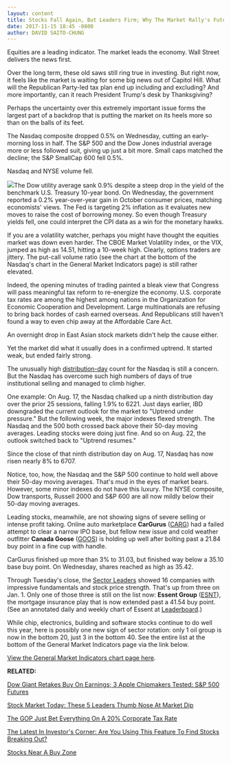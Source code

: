 ```yaml
---
layout: content
title: Stocks Fall Again, But Leaders Firm; Why The Market Rally's Future May Lie Here
date: 2017-11-15 18:45 -0800
author: DAVID SAITO-CHUNG
---
```






Equities are a leading indicator. The market leads the economy. Wall Street delivers the news first.


Over the long term, these old saws still ring true in investing. But right now, it feels like the market is waiting for some big news out of Capitol Hill. What will the Republican Party-led tax plan end up including and excluding? And more importantly, can it reach President Trump's desk by Thanksgiving?




Perhaps the uncertainty over this extremely important issue forms the largest part of a backdrop that is putting the market on its heels more so than on the balls of its feet.


The Nasdaq composite dropped 0.5% on Wednesday, cutting an early-morning loss in half. The S&P 500 and the Dow Jones industrial average more or less followed suit, giving up just a bit more. Small caps matched the decline; the S&P SmallCap 600 fell 0.5%.


Nasdaq and NYSE volume fell.


[![](https://www.investors.com/wp-content/uploads/2017/11/MP_7x2_111517-508x1024.png)](https://www.investors.com/wp-content/uploads/2017/11/MP_7x2_111517.png)The Dow utility average sank 0.9% despite a steep drop in the yield of the benchmark U.S. Treasury 10-year bond. On Wednesday, the government reported a 0.2% year-over-year gain in October consumer prices, matching economists' views. The Fed is targeting 2% inflation as it evaluates new moves to raise the cost of borrowing money. So even though Treasury yields fell, one could interpret the CPI data as a win for the monetary hawks.


If you are a volatility watcher, perhaps you might have thought the equities market was down even harder. The CBOE Market Volatility index, or the VIX, jumped as high as 14.51, hitting a 10-week high. Clearly, options traders are jittery. The put-call volume ratio (see the chart at the bottom of the Nasdaq's chart in the General Market Indicators page) is still rather elevated.


Indeed, the opening minutes of trading painted a bleak view that Congress will pass meaningful tax reform to re-energize the economy. U.S. corporate tax rates are among the highest among nations in the Organization for Economic Cooperation and Development. Large multinationals are refusing to bring back hordes of cash earned overseas. And Republicans still haven't found a way to even chip away at the Affordable Care Act.


An overnight drop in East Asian stock markets didn't help the cause either.


Yet the market did what it usually does in a confirmed uptrend. It started weak, but ended fairly strong.


The unusually high [distribution-day](http://www.investors.com/ibd-university/market-timing/market-tops/) count for the Nasdaq is still a concern. But the Nasdaq has overcome such high numbers of days of true institutional selling and managed to climb higher.


One example: On Aug. 17, the Nasdaq chalked up a ninth distribution day over the prior 25 sessions, falling 1.9% to 6221. Just days earlier, IBD downgraded the current outlook for the market to "Uptrend under pressure." But the following week, the major indexes flexed strength. The Nasdaq and the 500 both crossed back above their 50-day moving averages. Leading stocks were doing just fine. And so on Aug. 22, the outlook switched back to "Uptrend resumes."


Since the close of that ninth distribution day on Aug. 17, Nasdaq has now risen nearly 8% to 6707.


Notice, too, how, the Nasdaq and the S&P 500 continue to hold well above their 50-day moving averages. That's mud in the eyes of market bears. However, some minor indexes do not have this luxury. The NYSE composite, Dow transports, Russell 2000 and S&P 600 are all now mildly below their 50-day moving averages.


Leading stocks, meanwhile, are not showing signs of severe selling or intense profit taking. Online auto marketplace **CarGurus** ([CARG](https://research.investors.com/quote.aspx?symbol=CARG)) had a failed attempt to clear a narrow IPO base, but fellow new issue and cold weather outfitter **Canada Goose** ([GOOS](https://research.investors.com/quote.aspx?symbol=GOOS)) is holding up well after bolting past a 21.84 buy point in a fine cup with handle.



CarGurus finished up more than 3% to 31.03, but finished way below a 35.10 base buy point. On Wednesday, shares reached as high as 35.42.


Through Tuesday's close, the [Sector Leaders](http://research.investors.com/stock-lists/sector-leaders) showed 16 companies with impressive fundamentals and stock price strength. That's up from three on Jan. 1. Only one of those three is still on the list now: **Essent Group** ([ESNT](https://research.investors.com/quote.aspx?symbol=ESNT)), the mortgage insurance play that is now extended past a 41.54 buy point. (See an annotated daily and weekly chart of Essent at [Leaderboard](https://leaderboard.investors.com/leaderboard/leaders/default.aspx).)


While chip, electronics, building and software stocks continue to do well this year, here is possibly one new sign of sector rotation: only 1 oil group is now in the bottom 20, just 3 in the bottom 40. See the entire list at the bottom of the General Market Indicators page via the link below.


[View the General Market Indicators chart page here](https://www.investors.com/wp-content/uploads/2017/11/IBD1511152458GMI.pdf).


**RELATED:**


[Dow Giant Retakes Buy On Earnings; 3 Apple Chipmakers Tested: S&P 500 Futures](https://www.investors.com/market-trend/stock-market-today/cisco-hits-buy-point-3-apple-chipmakers-tested-sp-500-futures/)


[Stock Market Today: These 5 Leaders Thumb Nose At Market Dip](https://www.investors.com/market-trend/stock-market-today/nasdaq-down-apple-back-in-buy-zone-these-5-top-stocks-thumb-nose-at-dip/)


[The GOP Just Bet Everything On A 20% Corporate Tax Rate](https://www.investors.com/politics/policy-analysis/the-gop-just-bet-everything-on-a-20-corporate-tax-rate/)


[The Latest In Investor's Corner: Are You Using This Feature To Find Stocks Breaking Out?](https://www.investors.com/how-to-invest/investors-corner/want-to-sharpen-your-stock-buys-consult-this-new-ibd-feature/)


[Stocks Near A Buy Zone](https://www.investors.com/category/stock-lists/stocks-near-a-buy-zone/)




